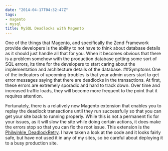 ```yaml
---
date: "2014-04-17T04:32:47Z"
tags:
- magento
- mysql
title: MySQL Deadlocks with Magento
---
```


One of the things that Magento, and specifically the Zend Framework provide developers is the ability to not have to think about database details as it should just handle all that for you. When it becomes obvious that there is a problem somehow with the production database getting some sort of SQL errors, its time for the developers to start caring about the implementation and architecture details of the database. 
##Symptoms
One of the indicators of upcoming troubles is that your admin users start to get error messages saying that there are deadlocks in the transactions. At first, these errors are extremely sporadic and hard to track down. Over time and increased traffic loads, they will become more frequent to the point that it requires attention.

Fortunately, there is a relatively new Magento extension that enables you to replay the deadlock transactions until they run successfully so that you can get your site back to running properly. While this is not a permanent fix for your issues, as it will slow the site while doing certain actions, it does make the errors stop so that you can fix the root issue. This extension is the [Philwinkle_DeadlockRetry](https://github.com/philwinkle/Philwinkle_DeadlockRetry). I have taken a look at the code and it looks fairly safe, but have not used it in any of my sites, so be careful about deploying it to a busy production site.